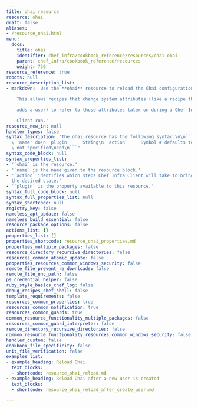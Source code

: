 ```yaml
---
title: ohai resource
resource: ohai
draft: false
aliases:
- /resource_ohai.html
menu:
  docs:
    title: ohai
    identifier: chef_infra/cookbook_reference/resources/ohai ohai
    parent: chef_infra/cookbook_reference/resources
    weight: 730
resource_reference: true
robots: null
resource_description_list:
- markdown: 'Use the **ohai** resource to reload the Ohai configuration on a node.

    This allows recipes that change system attributes (like a recipe that

    adds a user) to refer to those attributes later on during a Chef Infra

    Client run.'
resource_new_in: null
handler_types: false
syntax_description: "The ohai resource has the following syntax:\n\n``` ruby\nohai\
  \ 'name' do\n  plugin      String\n  action      Symbol # defaults to :reload if\
  \ not specified\nend\n```"
syntax_code_block: null
syntax_properties_list:
- '`ohai` is the resource.'
- '`name` is the name given to the resource block.'
- '`action` identifies which steps Chef Infra Client will take to bring the node into
  the desired state.'
- '`plugin` is the property available to this resource.'
syntax_full_code_block: null
syntax_full_properties_list: null
syntax_shortcode: null
registry_key: false
nameless_apt_update: false
nameless_build_essential: false
resource_package_options: false
actions_list: {}
properties_list: []
properties_shortcode: resource_ohai_properties.md
properties_multiple_packages: false
resource_directory_recursive_directories: false
resources_common_atomic_update: false
properties_resources_common_windows_security: false
remote_file_prevent_re_downloads: false
remote_file_unc_path: false
ps_credential_helper: false
ruby_style_basics_chef_log: false
debug_recipes_chef_shell: false
template_requirements: false
resources_common_properties: true
resources_common_notification: true
resources_common_guards: true
common_resource_functionality_multiple_packages: false
resources_common_guard_interpreter: false
remote_directory_recursive_directories: false
common_resource_functionality_resources_common_windows_security: false
handler_custom: false
cookbook_file_specificity: false
unit_file_verification: false
examples_list:
- example_heading: Reload Ohai
  text_blocks:
  - shortcode: resource_ohai_reload.md
- example_heading: Reload Ohai after a new user is created
  text_blocks:
  - shortcode: resource_ohai_reload_after_create_user.md

---
```

